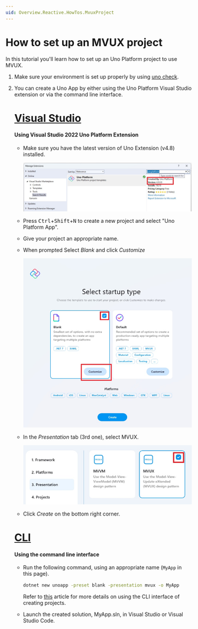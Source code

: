 ```yaml
---
uid: Overview.Reactive.HowTos.MvuxProject
---
```


# How to set up an MVUX project

In this tutorial you'll learn how to set up an Uno Platform project to use MVUX. 

1. Make sure your environment is set up properly by using [uno check](external/uno.check/doc/using-uno-check.md).
1. You can create a Uno App by either using the Uno Platform Visual Studio extension or via the command line interface.

    # [**Visual Studio**](#tab/vs)

    #### Using Visual Studio 2022 Uno Platform Extension

    - Make sure you have the latest version of Uno Extension (v4.8) installed.

        ![](Assets/MvuxProject-VsixVersion.jpg)

    - Press <kbd>Ctrl</kbd>+<kbd>Shift</kbd>+<kbd>N</kbd> to create a new project and select "Uno Platform App".

    - Give your project an appropriate name.

    - When prompted Select *Blank* and click *Customize*

        ![](Assets/MvuxProject-StartupType.jpg)

    - In the *Presentation* tab (3rd one), select MVUX.

        ![](Assets/MvuxProject-Mvux.jpg)

    - Click *Create* on the bottom right corner.    
    
    # [**CLI**](#tab/cli)
    
    #### Using the command line interface
    
    - Run the following command, using an appropriate name (`MyApp` in this page).
    
        ```cmd
        dotnet new unoapp -preset blank -presentation mvux -o MyApp
        ```
      
        Refer to [this](https://platform.uno/docs/articles/get-started-dotnet-new.html) article for more details
        on using the CLI interface of creating projects.

    - Launch the created solution, MyApp.sln, in  Visual Studio or Visual Studio Code.
